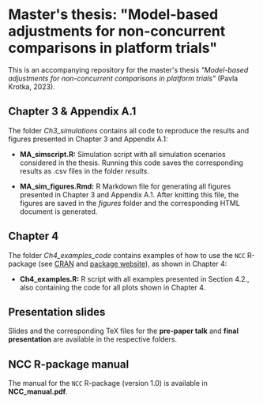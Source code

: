 # Master's thesis: "Model-based adjustments for non-concurrent comparisons in platform trials"

This is an accompanying repository for the master's thesis *"Model-based adjustments for non-concurrent comparisons in platform trials"* (Pavla Krotka, 2023).

## Chapter 3 & Appendix A.1

The folder *Ch3_simulations* contains all code to reproduce the results and figures presented in Chapter 3 and Appendix A.1:

- **MA_simscript.R:** Simulation script with all simulation scenarios considered in the thesis. Running this code saves the corresponding results as .csv files in the folder *results*.

- **MA_sim_figures.Rmd:** R Markdown file for generating all figures presented in Chapter 3 and Appendix A.1. After knitting this file, the figures are saved in the *figures* folder and the corresponding HTML document is generated.

## Chapter 4

The folder *Ch4_examples_code* contains examples of how to use the `NCC` R-package (see [CRAN](https://CRAN.R-project.org/package=NCC) and [package website](https://pavlakrotka.github.io/NCC/)), as shown in Chapter 4:

- **Ch4_examples.R:** R script with all examples presented in Section 4.2., also containing the code for all plots shown in Chapter 4.

## Presentation slides

Slides and the corresponding TeX files for the **pre-paper talk** and **final presentation** are available in the respective folders.

## NCC R-package manual

The manual for the `NCC` R-package (version 1.0) is available in **NCC_manual.pdf**.